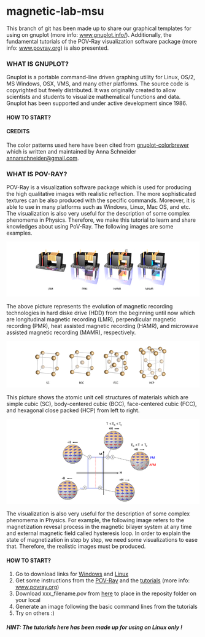 # magnetic-lab-msu
This branch of git has been made up to share our graphical templates for using on gnuplot (more info: www.gnuplot.info/).
Additionally, the fundamental tutorials of the POV-Ray visualization software package (more info: www.povray.org) is also presented.




### WHAT IS GNUPLOT?

Gnuplot is a portable command-line driven graphing utility for Linux, OS/2, MS Windows, OSX, VMS, and many other platforms. The source code is copyrighted but freely distributed. It was originally created to allow scientists and students to visualize mathematical functions and data. Gnuplot has been supported and under active development since 1986.

#### HOW TO START?












#### CREDITS

The color patterns used here have been cited from [gnuplot-colorbrewer](https://github.com/aschn/gnuplot-colorbrewer)
which is written and maintained by Anna Schneider <annarschneider@gmail.com>. 



### WHAT IS POV-RAY?

POV-Ray is a visualization software package which is used for producing the high qualitative images with realistic reflection. The more sophisticated textures can be also produced with the specific commands. Moreover, it is able to use in many platforms such as Windows, Linux, Mac OS, and etc. The visualization is also very useful for the description of some complex phenomema in Physics. Therefore, we make this tutorial to learn and share knowledges about using PoV-Ray. The following images are some examples. 

![hdd](https://github.com/MAGNETISM-MSU/magnetic-lab-msu/blob/master/Image%20library/hdd_crop.png)

The above picture represents the evolution of magnetic recording technologies in hard diske drive (HDD) from the beginning until now which are longitudinal magnetic recording (LMR), perpendicular magnetic recording (PMR), heat assisted magnetic recording (HAMR), and microwave assisted magnetic recording (MAMR), respectively.


![structure](https://github.com/MAGNETISM-MSU/magnetic-lab-msu/blob/master/Image%20library/structure_crop.png)

This picture shows the atomic unit cell structures of materials which are simple cubic (SC), body-centered cubic (BCC), face-centered cubic (FCC), and hexagonal close packed (HCP) from left to right.



![EB](https://github.com/MAGNETISM-MSU/magnetic-lab-msu/blob/master/Image%20library/EB_crop.png)

The visualization is also very useful for the description of some complex phenomema in Physics. For example, the following image refers to the magnetization revesal process in the magnetic bilayer system at any time and external magnetic field called hysteresis loop. In order to explain the state of magnetization in step by step, we need some visualizations to ease that. Therefore, the realistic images must be produced.

#### HOW TO START?
1. Go to download links for [Windows](http://www.povray.org/download/) and [Linux](http://www.povray.org/download/linux.php)
2. Get some instructions from the [POV-Ray](https://github.com/MAGNETISM-MSU/magnetic-lab-msu/blob/master/POV-Ray%20Tutorials/000_About%20POV-Ray.pdf) and the [tutorials](https://github.com/MAGNETISM-MSU/magnetic-lab-msu/blob/master/POV-Ray%20Tutorials/001_Instruction.txt) (more info: www.povray.org)
3. Download xxx_filename.pov from [here](https://github.com/MAGNETISM-MSU/magnetic-lab-msu/tree/master/POV-Ray%20Tutorials) to place in the reposity folder on your local
4. Generate an image following the basic command lines from the tutorials
5. Try on others :)

##### HINT: The tutorials here has been made up for using on Linux only !





